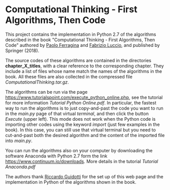 # Computational Thinking - First Algorithms, Then Code

This project contains the implementation in Python 2.7 of the algorithms described in the book "Computational Thinking - First Algorithms, Then Code" authored by <a href="http://pages.di.unipi.it/ferragina/">Paolo Ferragina</a> and <a href="http://pages.di.unipi.it/luccio/">Fabrizio Luccio</a>, and published by Springer (2018).

The source codes of these algorithms are contained in the directories **chapter_X_titles**, with a clear reference to the corresponding chapter. They include a list of files whose name match the names of the algorithms in the book. 
All these files are also collected in the compressed file *ComputationalThinking.tar.gz*.

The algorithms can be run via the page https://www.tutorialspoint.com/execute_python_online.php, see the tutorial for more information *Tutorial Python Online.pdf*. In particular, the fastest way to run the algorithms is to just copy-and-past the code you want to run in the *main.py* page of that virtual *terminal*, and then click the button *Execute* (upper left). This mode does not work when the Python code is importing other codes using the keyword *import* (just few examples in the book). In this case, you can still use that virtual terminal but you need to cut-and-past both the desired algorithm and the content of the imported file into *main.py*.  

You can run the algorithms also on your computer by downloading the software Anaconda with Python 2.7 form the link https://www.continuum.io/downloads. More details in the tutorial *Tutorial Anaconda.pdf*

The authors thank <a href="http://kdd.isti.cnr.it/people/riccardo-guidotti">Riccardo Guidotti</a> for the set up of this web page and the implementation in Python of the algorithms shown in the book.
